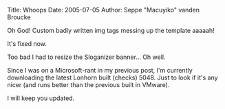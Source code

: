 Title: Whoops
Date: 2005-07-05
Author: Seppe "Macuyiko" vanden Broucke

Oh God! Custom badly written img tags messing up the template aaaaah!  
It's fixed now.  
Too bad I had to resize the Sloganizer banner... Oh well.  
Since I was on a Microsoft-rant in my previous post, I'm currently downloading the latest Lonhorn built (checks) 5048. Just to look if it's any nicer (and runs better than the previous built in VMware).  
I will keep you updated.
